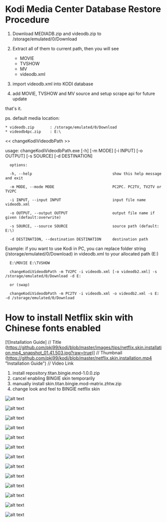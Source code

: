 # Kodi Media Center Database Restore Procedure

1. Download MEDIADB.zip and videodb.zip to /storage/emulated/0/Download
2. Extract all of them to current path, then you will see

    * MOVIE
    * TVSHOW
	* MV
    * videodb.xml
	
3. import videodb.xml into KODI database
4. add MOVIE, TVSHOW and MV source and setup scrape api for future update

that's it.

ps. default media location:

	* videodb.zip		: /storage/emulated/0/Download
	* videodb4pc.zip 	: E:\


<< changeKodiVideodbPath >>

usage: changeKodiVideodbPath.exe [-h] [-m MODE] [-i INPUT] [-o OUTPUT] [-s SOURCE] [-d DESTINATION]

      options:

      -h, --help                                    show this help message and exit
 
      -m MODE, --mode MODE                          PC2PC. PC2TV, TV2TV or TV2PC
 
      -i INPUT, --input INPUT                       input file name videodb.xml 
 
      -o OUTPUT, --output OUTPUT                    output file name if given (default:overwrite)
 
      -s SOURCE, --source SOURCE                    source path (default: E:\)
 
      -d DESTINATION, --destination DESTINATION     destination path
 
Example: if you want to use Kodi in PC, you can replace folder string (/storage/emulated/0/Download) in videodb.xml to your allocated path (E:)

      E:\MOVIE E:\TVSHOW
      
      changeKodiVideodbPath -m TV2PC -i videodb.xml [-o videodb2.xml] -s /storage/emulated/0/Download -d E:
	  
	  or (swap)
	  
	  changeKodiVideodbPath -m PC2TV -i videodb.xml -o videodb2.xml -s E: -d /storage/emulated/0/Download



# How to install Netflix skin with Chinese fonts enabled

[![Installation Guide]          // Title
(https://github.com/pkj99/kodi/blob/master/images/tips/netflix.skin.installation.mp4_snapshot_01.41.503.jpg?raw=true)] // Thumbnail
(https://github.com/pkj99/kodi/blob/master/netflix.skin.installation.mp4 "Installation Guide")    // Video Link


1. install repository.titan.bingie.mod-1.0.0.zip
2. cancel enabling BINGIE skin temporarily
3. manually install skin.titan.bingie.mod-matrix.zhtw.zip
4. change look and feel to BINGIE netflix skin


![alt text](https://github.com/pkj99/kodi/blob/master/images/tips/netflix.skin.installation.mp4_snapshot_00.13.257.jpg?raw=true)

![alt text](https://github.com/pkj99/kodi/blob/master/images/tips/netflix.skin.installation.mp4_snapshot_00.18.863.jpg?raw=true)

![alt text](https://github.com/pkj99/kodi/blob/master/images/tips/netflix.skin.installation.mp4_snapshot_00.22.040.jpg?raw=true)

![alt text](https://github.com/pkj99/kodi/blob/master/images/tips/netflix.skin.installation.mp4_snapshot_00.26.271.jpg?raw=true)

![alt text](https://github.com/pkj99/kodi/blob/master/images/tips/netflix.skin.installation.mp4_snapshot_00.30.637.jpg?raw=true)

![alt text](https://github.com/pkj99/kodi/blob/master/images/tips/netflix.skin.installation.mp4_snapshot_00.48.043.jpg?raw=true)

![alt text](https://github.com/pkj99/kodi/blob/master/images/tips/netflix.skin.installation.mp4_snapshot_00.52.833.jpg?raw=true)

![alt text](https://github.com/pkj99/kodi/blob/master/images/tips/netflix.skin.installation.mp4_snapshot_00.55.879.jpg?raw=true)

![alt text](https://github.com/pkj99/kodi/blob/master/images/tips/netflix.skin.installation.mp4_snapshot_00.59.621.jpg?raw=true)

![alt text](https://github.com/pkj99/kodi/blob/master/images/tips/netflix.skin.installation.mp4_snapshot_01.04.203.jpg?raw=true)

![alt text](https://github.com/pkj99/kodi/blob/master/images/tips/netflix.skin.installation.mp4_snapshot_01.16.737.jpg?raw=true)

![alt text](https://github.com/pkj99/kodi/blob/master/images/tips/netflix.skin.installation.mp4_snapshot_01.20.207.jpg?raw=true)

![alt text](https://github.com/pkj99/kodi/blob/master/images/tips/netflix.skin.installation.mp4_snapshot_01.41.503.jpg?raw=true)
